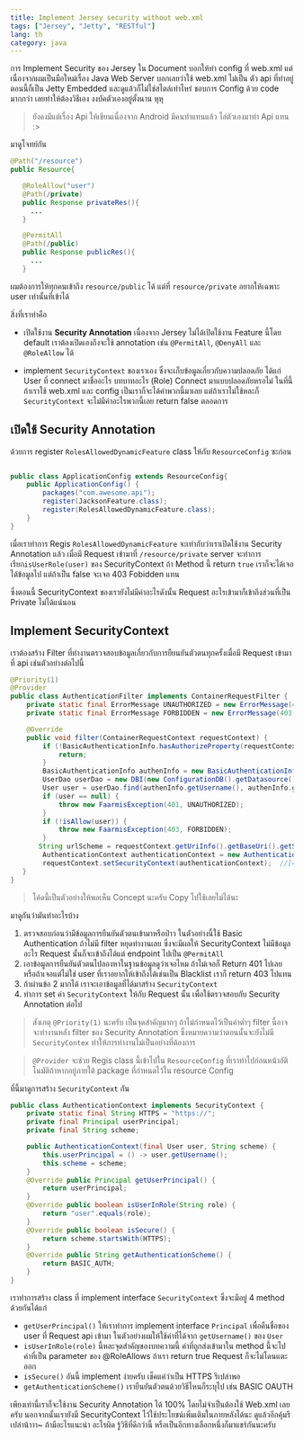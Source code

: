 ```yaml
---
title: Implement Jersey security without web.xml
tags: ["Jersey", "Jetty", "RESTful"]
lang: th
category: java
---
```


การ Implement Security ของ Jersey ใน Document บอกให้ทำ config ที่ web.xml
แต่เนื่องจากผมเป็นมือใหม่เรื่อง Java Web Server บอกเลยว่าใช้ web.xml ไม่เป็น ตัว api ที่ทำอยู่ตอนนี้ก็เป็น Jetty Embedded
และดูแล้วก็ไม่ใช่สไตล์เท่าไหร่ ชอบการ Config ด้วย code มากกว่า เลยทำให้ต้องวิธีเอง งงบัคตัวเองอยู่ตั้งนาน หุหุ

> ยังคงมีแต่เรื่อง Api ให้เขียนเนื่องจาก Android มีคนทำแทนแล้ว ไล่ตัวเองมาทำ Api แทน :>

มาดูโจทย์กัน

```java
@Path("/resource")
public Resource{

   @RoleAllow("user")
   @Path(/private)
   public Response privateRes(){
     ...
   }

   @PermitAll
   @Path(/public)
   public Response publicRes(){
     ...
   }
```

ผมต้องการให้ทุกคนเข้าถึง `resource/public` ได้ แต่ที่ `resource/private` อยากให้เฉพาะ user เท่านั้นที่เข้าได้

สิ่งที่เราทำคือ

- เปิดใช้งาน **Security Annotation**  เนื่องจาก Jersey ไม่ได้เปิดใช้งาน Feature นี้โดย default เราต้องเปิดเองถึงจะใช้ annotation เช่น `@PermitAll`, `@DenyAll` และ `@RoleAllow` ได้

- implement `SecurityContext` ของเราเอง ซึ่งจะเก็บข้อมูลเกี่ยวกับความปลอดภัย ได้แก่ User ที่ connect มาชื่ออะไร บทบาทอะไร (Role) Connect มาแบบปลอดภัยหรอไม่
ในที่นี้ถ้าเราใช้ web.xml และ config เป็นเราก็จะได้ค่าพวกนี้มาเลย แต่ถ้าเราไม่ใช้หละก็ `SecurityContext` จะไม่มีค่าอะไรพวกนี้เลย return false ตลอดการ


## เปิดใช้ Security Annotation

ด้วยการ register `RolesAllowedDynamicFeature` class ให้กับ `ResourceConfig` ซะก่อน
```java

public class ApplicationConfig extends ResourceConfig{
    public ApplicationConfig() {
        packages("com.awesome.api");
        register(JacksonFeature.class);
        register(RolesAllowedDynamicFeature.class);
    }
}
```

เมื่อเราทำการ Regis `RolesAllowedDynamicFeature`  จะเท่ากับว่าเราเปิดใช้งาน Security Annotation แล้ว
เมื่อมี Request เข้ามาที่ `/resource/private` server จะทำการเรียก`isUserRole(user)` ของ SecurityContext
ถ้า Method นี้ return `true` เราก็จะได้เจอได้ข้อมูลไป  แต่ถ้าเป็น false จะเจอ 403 Fobidden แทน

ซึ่งตอนนี้ SecurityContext ของเรายังไม่มีค่าอะไรดังนั้น Request อะไรเข้ามาก็เข้าถึงส่วนที่เป็น Private ไม่ได้แน่นอน

## Implement SecurityContext

เราต้องสร้าง Filter ที่ทำงานตรวจสอบข้อมูลเกี่ยวกับการยืยนยันตัวตนทุกครั้งเมื่อมี Request เข้ามาที่ api  เช่นตัวอย่างต่อไปนี้

```java
@Priority(1)
@Provider
public class AuthenticationFilter implements ContainerRequestFilter {
    private static final ErrorMessage UNAUTHORIZED = new ErrorMessage(401, "ชื่อ หรือ รหัสผ่านไม่ถูกต้อง");
    private static final ErrorMessage FORBIDDEN = new ErrorMessage(403, "คุณไม่มีสิทธิเข้าใข้งาน");

    @Override
    public void filter(ContainerRequestContext requestContext) {
        if (!BasicAuthenticationInfo.hasAuthorizeProperty(requestContext)) { //[1]
            return;
        }
        BasicAuthenticationInfo authenInfo = new BasicAuthenticationInfo(requestContext); //[2]
        UserDao userDao = new DBI(new ConfigurationDB().getDatasource()).onDemand(UserDao.class);
        User user = userDao.find(authenInfo.getUsername(), authenInfo.getPassword());
        if (user == null) {
            throw new FaarmisException(401, UNAUTHORIZED);
        }
        if (!isAllow(user)) {
            throw new FaarmisException(403, FORBIDDEN);
        }
       String urlScheme = requestContext.getUriInfo().getBaseUri().getScheme(); //[3]
        AuthenticationContext authenticationContext = new AuthenticationContext(user, urlScheme);
        requestContext.setSecurityContext(authenticationContext);  //[4]
   }
}

```

>โค้ดนี้เป็นตัวอย่างให้พอเห็น Concept นะครับ  Copy ไปใช้เลยไม่ได้นะ

มาดูกันว่ามันทำอะไรบ้าง
1. ตรวจสอบก่อนว่ามีข้อมูลการยืนยันตัวตนเข้ามาหรือป่าว ในตัวอย่างนี้ใช้ Basic Authentication  ถ้าไม่มี filter หยุดทำงานเลย ซึ่งจะมีผลให้ SecurityContext ไม่มีข้อมูลอะไร Request นั้นก็จะเข้าถึงได้แต่ endpoint ไปเป็น `@PermitAll`
2. เอาข้อมูลการยืนยันตัวตนไปลองหาในฐานข้อมูลดูว่าเจอไหม ถ้าไม่เจอก็ Return 401 ไปเลย หรือถ้าเจอแต่ไม่ใช่ user ที่เราอยากให้เข้าถึงได้เช่นเป็น Blacklist เราก็ return 403 ไปแทน
3. ถ้าผ่านข้อ 2 มากได้ เราจะเอาข้อมูลที่ได้มาสร้าง `SecurityContext`
4. ทำการ set ค่า `SecurityContext` ให้กับ Request นั้น เพื่อใช้ตรวจสอบกับ Security Annotation ต่อไป

>สังเกตุ `@Priority(1)` นะครับ เป็นจุดสำคัญมากๆ ถ้าไม่กำหนดไว้เป็นค่าต่ำๆ filter นี้อาจจะทำงานหลัง filter ของ Security Annotation ซึ่งหมายความว่าตอนนั้นจะยังไม่มี `SecurityContex` ทำให้การทำงานไม่เป็นอย่างที่ต้องการ

> `@Provider` จะช่วย Regis class นี้เข้าไปใน `ResourceConfig` ที่เราทำไปก่อนหน้าอัติโนมัติถ้าหากอยู่ภายใต้ package ที่กำหนดไว้ใน resource Config

ที่นี้มาดูการสร้าง `SecurityContext` กัน

```java
public class AuthenticationContext implements SecurityContext {
    private static final String HTTPS = "https://";
    private final Principal userPrincipal;
    private final String scheme;

    public AuthenticationContext(final User user, String scheme) {
        this.userPrincipal = () -> user.getUsername();
        this.scheme = scheme;
    }
    @Override public Principal getUserPrincipal() {
        return userPrincipal;
    }
    @Override public boolean isUserInRole(String role) {
        return "user".equals(role);
    }
    @Override public boolean isSecure() {
        return scheme.startsWith(HTTPS);
    }
    @Override public String getAuthenticationScheme() {
        return BASIC_AUTH;
    }
}
```

เราทำการสร้าง class ที่ implement interface `SecurityContext` ซึ่งจะมีอยู่ 4 method ด้วยกันได้แก่

- `getUserPrincipal()` ให้เราทำการ implement interface `Principal` เพื่อคืนชื่อของ user ที่ Request api เข้ามา ในตัวอย่างผมให้ใช้ค่าที่ได้จาก `getUsername()` ของ `User`
- `isUserInRole(role)` นี้หละจุดสำคัญของบทความนี้ ค่าที่ถูกส่งเข้ามาใน method นี้จะไปค่าที่เป็น parameter ของ @RoleAllows ถ้าเรา return true  Request ก็จะไม่โดนแตะออก
- `isSecure()` อันนี้ implement ง่ายครับ เช็คแค่ว่าเป็น HTTPS รึเปล่าพอ
- `getAuthenticationScheme()` เรายืนยันตัวตนด้วยวิธีไหนก็ระบุไป เช่น BASIC OAUTH

เพียงเท่านี้เราก็จะใช้งาน Security Annotation ได้ 100% โดยไม่จำเป็นต้องใช้ Web.xml เลยครับ นอกจากนั้นเรายังมี SecurityContext ไว้ใช้ประโยชน์เพิ่มเติมในภายหลังได้นะ ดูแล้วอีกคุ้มรึเปล่าน้าาา~
ถ้ามีอะไรแนะนำ อะไรผิด รู้วิธีที่ดีกว่านี้ หรือเป็นอีกทางเลือกหนึ่งก็มาแชร์กันนะครับ
